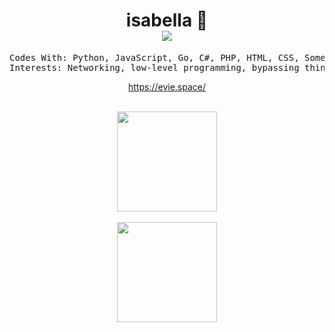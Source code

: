 <h1 align="center">
isabella 💄<br />
<img src="https://komarev.com/ghpvc/?username=exact" />
</h1>

<pre align="center">
Codes With: Python, JavaScript, Go, C#, PHP, HTML, CSS, Some C++
Interests: Networking, low-level programming, bypassing things ;)
</pre>

<div align="center">
  <a href="https://evie.space/" target="_blank">https://evie.space/</a>
</div>

<div><br/></div>

<p align="center">
  
<img height= "160" src="https://github-readme-stats.vercel.app/api?username=exact&show_icons=true&include_all_commits=true&theme=dark&update=2" />
<br />
<br />
<img height= "160" src="https://github-readme-stats.vercel.app/api/top-langs/?username=exact&theme=dark&update=2" />

</p>
